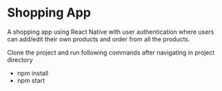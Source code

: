 # Shopping App

A shopping app using React Native with user authentication where 
users can add/edit their own products and order from all the products.

Clone the project and run following commands after navigating in project directory
- npm install
- npm start
